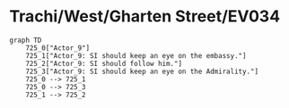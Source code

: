 # Trachi/West/Gharten Street/EV034


```mermaid
graph TD
    725_0["Actor_9"]
    725_1["Actor_9: SI should keep an eye on the embassy."]
    725_2["Actor_9: SI should follow him."]
    725_3["Actor_9: SI should keep an eye on the Admirality."]
    725_0 --> 725_1
    725_0 --> 725_3
    725_1 --> 725_2
```